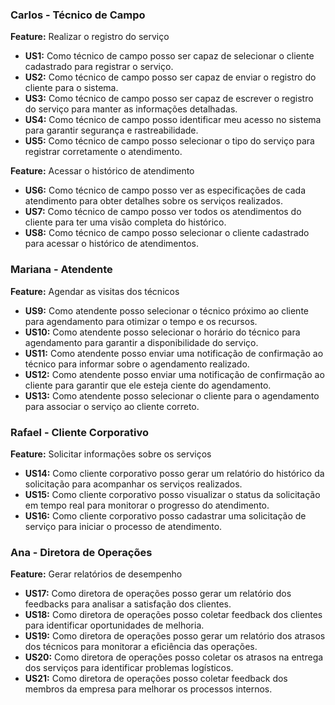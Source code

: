 
### Carlos - Técnico de Campo
**Feature:** Realizar o registro do serviço  

- **US1:** Como técnico de campo posso ser capaz de selecionar o cliente cadastrado para registrar o serviço.  
- **US2:** Como técnico de campo posso ser capaz de enviar o registro do cliente para o sistema.  
- **US3:** Como técnico de campo posso ser capaz de escrever o registro do serviço para manter as informações detalhadas.  
- **US4:** Como técnico de campo posso identificar meu acesso no sistema para garantir segurança e rastreabilidade.  
- **US5:** Como técnico de campo posso selecionar o tipo do serviço para registrar corretamente o atendimento.  

**Feature:** Acessar o histórico de atendimento  

- **US6:** Como técnico de campo posso ver as especificações de cada atendimento para obter detalhes sobre os serviços realizados.  
- **US7:** Como técnico de campo posso ver todos os atendimentos do cliente para ter uma visão completa do histórico.  
- **US8:** Como técnico de campo posso selecionar o cliente cadastrado para acessar o histórico de atendimentos.  


### Mariana - Atendente
**Feature:** Agendar as visitas dos técnicos  

- **US9:** Como atendente posso selecionar o técnico próximo ao cliente para agendamento para otimizar o tempo e os recursos.  
- **US10:** Como atendente posso selecionar o horário do técnico para agendamento para garantir a disponibilidade do serviço.  
- **US11:** Como atendente posso enviar uma notificação de confirmação ao técnico para informar sobre o agendamento realizado.  
- **US12:** Como atendente posso enviar uma notificação de confirmação ao cliente para garantir que ele esteja ciente do agendamento.  
- **US13:** Como atendente posso selecionar o cliente para o agendamento para associar o serviço ao cliente correto.  


### Rafael - Cliente Corporativo
**Feature:** Solicitar informações sobre os serviços  

- **US14:** Como cliente corporativo posso gerar um relatório do histórico da solicitação para acompanhar os serviços realizados.  
- **US15:** Como cliente corporativo posso visualizar o status da solicitação em tempo real para monitorar o progresso do atendimento.  
- **US16:** Como cliente corporativo posso cadastrar uma solicitação de serviço para iniciar o processo de atendimento.  


### Ana - Diretora de Operações
**Feature:** Gerar relatórios de desempenho  

- **US17:** Como diretora de operações posso gerar um relatório dos feedbacks para analisar a satisfação dos clientes.  
- **US18:** Como diretora de operações posso coletar feedback dos clientes para identificar oportunidades de melhoria.  
- **US19:** Como diretora de operações posso gerar um relatório dos atrasos dos técnicos para monitorar a eficiência das operações.  
- **US20:** Como diretora de operações posso coletar os atrasos na entrega dos serviços para identificar problemas logísticos.  
- **US21:** Como diretora de operações posso coletar feedback dos membros da empresa para melhorar os processos internos.  